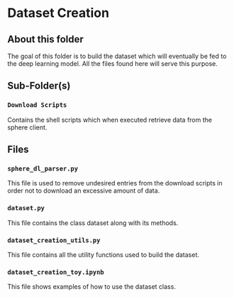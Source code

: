 # Dataset Creation

## About this folder

The goal of this folder is to build the dataset which will eventually be fed to the deep learning model. All the files found here will serve this purpose.

## Sub-Folder(s)

### `Download Scripts`

Contains the shell scripts which when executed retrieve data from the sphere client.

## Files

### `sphere_dl_parser.py`

This file is used to remove undesired entries from the download scripts in order not to download an excessive amount of data.

### `dataset.py`

This file contains the class dataset along with its methods.

### `dataset_creation_utils.py`

This file contains all the utility functions used to build the dataset.

### `dataset_creation_toy.ipynb`

This file shows examples of how to use the dataset class.